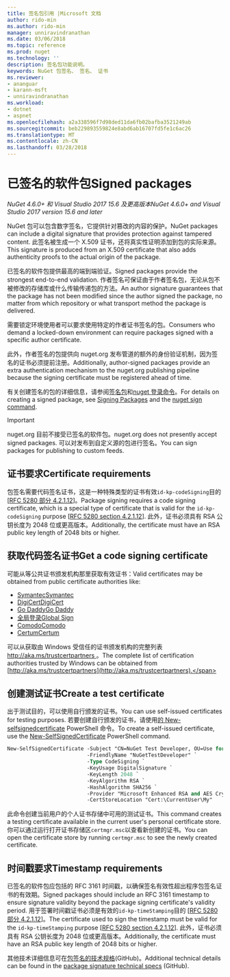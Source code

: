 ```yaml
---
title: 签名包引用 |Microsoft 文档
author: rido-min
ms.author: rido-min
manager: unniravindranathan
ms.date: 03/06/2018
ms.topic: reference
ms.prod: nuget
ms.technology: ''
description: 签名包功能说明。
keywords: NuGet 包签名、 签名、 证书
ms.reviewer:
- ananguar
- karann-msft
- unniravindranathan
ms.workload:
- dotnet
- aspnet
ms.openlocfilehash: a2a338596f7d98ded11da6fb02bafba3521249ab
ms.sourcegitcommit: beb229893559824e8abd6ab16707fd5fe1c6ac26
ms.translationtype: MT
ms.contentlocale: zh-CN
ms.lasthandoff: 03/28/2018
---
```

# <a name="signed-packages"></a><span data-ttu-id="761e8-104">已签名的软件包</span><span class="sxs-lookup"><span data-stu-id="761e8-104">Signed packages</span></span>

<span data-ttu-id="761e8-105">*NuGet 4.6.0+ 和 Visual Studio 2017 15.6 及更高版本*</span><span class="sxs-lookup"><span data-stu-id="761e8-105">*NuGet 4.6.0+ and Visual Studio 2017 version 15.6 and later*</span></span>

<span data-ttu-id="761e8-106">NuGet 包可以包含数字签名，它提供针对篡改的内容的保护。</span><span class="sxs-lookup"><span data-stu-id="761e8-106">NuGet packages can include a digital signature that provides protection against tampered content.</span></span> <span data-ttu-id="761e8-107">此签名被生成一个 X.509 证书，还将真实性证明添加到包的实际来源。</span><span class="sxs-lookup"><span data-stu-id="761e8-107">This signature is produced from an X.509 certificate that also adds authenticity proofs to the actual origin of the package.</span></span>

<span data-ttu-id="761e8-108">已签名的软件包提供最高的端到端验证。</span><span class="sxs-lookup"><span data-stu-id="761e8-108">Signed packages provide the strongest end-to-end validation.</span></span> <span data-ttu-id="761e8-109">作者签名可保证由于作者签名包，无论从包不被修改的存储库或什么传输传递包的方法。</span><span class="sxs-lookup"><span data-stu-id="761e8-109">An author signature guarantees that the package has not been modified since the author signed the package, no matter from which repository or what transport method the package is delivered.</span></span>

<span data-ttu-id="761e8-110">需要锁定环境使用者可以要求使用特定的作者证书签名的包。</span><span class="sxs-lookup"><span data-stu-id="761e8-110">Consumers who demand a locked-down environment can require packages signed with a specific author certificate.</span></span>

<span data-ttu-id="761e8-111">此外，作者签名的包提供向 nuget.org 发布管道的额外的身份验证机制，因为签名的证书必须提前注册。</span><span class="sxs-lookup"><span data-stu-id="761e8-111">Additionally, author-signed packages provide an extra authentication mechanism to the nuget.org publishing pipeline because the signing certificate must be registered ahead of time.</span></span>

<span data-ttu-id="761e8-112">有关创建签名的包的详细信息，请参阅[签名包](../create-packages/Sign-a-package.md)和[nuget 登录命令](../tools/cli-ref-sign.md)。</span><span class="sxs-lookup"><span data-stu-id="761e8-112">For details on creating a signed package, see [Signing Packages](../create-packages/Sign-a-package.md) and the [nuget sign command](../tools/cli-ref-sign.md).</span></span>

> [!Important]
> <span data-ttu-id="761e8-113">nuget.org 目前不接受已签名的软件包。</span><span class="sxs-lookup"><span data-stu-id="761e8-113">nuget.org does not presently accept signed packages.</span></span> <span data-ttu-id="761e8-114">可以对发布到自定义源的包进行签名。</span><span class="sxs-lookup"><span data-stu-id="761e8-114">You can sign packages for publishing to custom feeds.</span></span>

## <a name="certificate-requirements"></a><span data-ttu-id="761e8-115">证书要求</span><span class="sxs-lookup"><span data-stu-id="761e8-115">Certificate requirements</span></span>

<span data-ttu-id="761e8-116">包签名需要代码签名证书，这是一种特殊类型的证书有效`id-kp-codeSigning`目的 [[RFC 5280 部分 4.2.1.12](https://tools.ietf.org/html/rfc5280#section-4.2.1.12)]。</span><span class="sxs-lookup"><span data-stu-id="761e8-116">Package signing requires a code signing certificate, which is a special type of certificate that is valid for the `id-kp-codeSigning` purpose [[RFC 5280 section 4.2.1.12](https://tools.ietf.org/html/rfc5280#section-4.2.1.12)].</span></span> <span data-ttu-id="761e8-117">此外，证书必须具有 RSA 公钥长度为 2048 位或更高版本。</span><span class="sxs-lookup"><span data-stu-id="761e8-117">Additionally, the certificate must have an RSA public key length of 2048 bits or higher.</span></span>

## <a name="get-a-code-signing-certificate"></a><span data-ttu-id="761e8-118">获取代码签名证书</span><span class="sxs-lookup"><span data-stu-id="761e8-118">Get a code signing certificate</span></span>

<span data-ttu-id="761e8-119">可能从等公共证书颁发机构那里获取有效证书：</span><span class="sxs-lookup"><span data-stu-id="761e8-119">Valid certificates may be obtained from public certificate authorities like:</span></span>

- [<span data-ttu-id="761e8-120">Symantec</span><span class="sxs-lookup"><span data-stu-id="761e8-120">Symantec</span></span>](https://trustcenter.websecurity.symantec.com/process/trust/productOptions?productType=SoftwareValidationClass3)
- [<span data-ttu-id="761e8-121">DigiCert</span><span class="sxs-lookup"><span data-stu-id="761e8-121">DigiCert</span></span>](https://www.digicert.com/code-signing/)
- [<span data-ttu-id="761e8-122">Go Daddy</span><span class="sxs-lookup"><span data-stu-id="761e8-122">Go Daddy</span></span>](https://www.godaddy.com/web-security/code-signing-certificate)
- [<span data-ttu-id="761e8-123">全局登录</span><span class="sxs-lookup"><span data-stu-id="761e8-123">Global Sign</span></span>](https://www.globalsign.com/en/code-signing-certificate/)
- [<span data-ttu-id="761e8-124">Comodo</span><span class="sxs-lookup"><span data-stu-id="761e8-124">Comodo</span></span>](https://www.comodo.com/e-commerce/code-signing/code-signing-certificate.php)
- [<span data-ttu-id="761e8-125">Certum</span><span class="sxs-lookup"><span data-stu-id="761e8-125">Certum</span></span>](https://www.certum.eu/certum/cert,offer_en_open_source_cs.xml) 

<span data-ttu-id="761e8-126">可以从获取由 Windows 受信任的证书颁发机构的完整列表[ http://aka.ms/trustcertpartners ](http://aka.ms/trustcertpartners)。</span><span class="sxs-lookup"><span data-stu-id="761e8-126">The complete list of certification authorities trusted by Windows can be obtained from [http://aka.ms/trustcertpartners](http://aka.ms/trustcertpartners).</span></span>

## <a name="create-a-test-certificate"></a><span data-ttu-id="761e8-127">创建测试证书</span><span class="sxs-lookup"><span data-stu-id="761e8-127">Create a test certificate</span></span>

<span data-ttu-id="761e8-128">出于测试目的，可以使用自行颁发的证书。</span><span class="sxs-lookup"><span data-stu-id="761e8-128">You can use self-issued certificates for testing purposes.</span></span> <span data-ttu-id="761e8-129">若要创建自行颁发的证书，请使用[的 New-selfsignedcertificate](https://docs.microsoft.com/en-us/powershell/module/pkiclient/new-selfsignedcertificate) PowerShell 命令。</span><span class="sxs-lookup"><span data-stu-id="761e8-129">To create a self-issued certificate, use the [New-SelfSignedCertificate](https://docs.microsoft.com/en-us/powershell/module/pkiclient/new-selfsignedcertificate) PowerShell command.</span></span>

```ps
New-SelfSignedCertificate -Subject "CN=NuGet Test Developer, OU=Use for testing purposes ONLY" `
                          -FriendlyName "NuGetTestDeveloper" `
                          -Type CodeSigning `
                          -KeyUsage DigitalSignature `
                          -KeyLength 2048 `
                          -KeyAlgorithm RSA `
                          -HashAlgorithm SHA256 `
                          -Provider "Microsoft Enhanced RSA and AES Cryptographic Provider" `
                          -CertStoreLocation "Cert:\CurrentUser\My" 
```

<span data-ttu-id="761e8-130">此命令创建当前用户的个人证书存储中可用的测试证书。</span><span class="sxs-lookup"><span data-stu-id="761e8-130">This command creates a testing certificate available in the current user's personal certificate store.</span></span> <span data-ttu-id="761e8-131">你可以通过运行打开证书存储区`certmgr.msc`以查看新创建的证书。</span><span class="sxs-lookup"><span data-stu-id="761e8-131">You can open the certificate store by running `certmgr.msc` to see the newly created certificate.</span></span>

## <a name="timestamp-requirements"></a><span data-ttu-id="761e8-132">时间戳要求</span><span class="sxs-lookup"><span data-stu-id="761e8-132">Timestamp requirements</span></span>

<span data-ttu-id="761e8-133">已签名的软件包应包括的 RFC 3161 时间戳，以确保签名有效性超出程序包签名证书的有效期。</span><span class="sxs-lookup"><span data-stu-id="761e8-133">Signed packages should include an RFC 3161 timestamp to ensure signature validity beyond the package signing certificate's validity period.</span></span> <span data-ttu-id="761e8-134">用于签署时间戳证书必须是有效的`id-kp-timeStamping`目的 [[RFC 5280 部分 4.2.1.12](https://tools.ietf.org/html/rfc5280#section-4.2.1.12)]。</span><span class="sxs-lookup"><span data-stu-id="761e8-134">The certificate used to sign the timestamp must be valid for the `id-kp-timeStamping` purpose [[RFC 5280 section 4.2.1.12](https://tools.ietf.org/html/rfc5280#section-4.2.1.12)].</span></span> <span data-ttu-id="761e8-135">此外，证书必须具有 RSA 公钥长度为 2048 位或更高版本。</span><span class="sxs-lookup"><span data-stu-id="761e8-135">Additionally, the certificate must have an RSA public key length of 2048 bits or higher.</span></span>

<span data-ttu-id="761e8-136">其他技术详细信息可在[包签名的技术规格](https://github.com/NuGet/Home/wiki/Package-Signatures-Technical-Details)(GitHub)。</span><span class="sxs-lookup"><span data-stu-id="761e8-136">Additional technical details can be found in the [package signature technical specs](https://github.com/NuGet/Home/wiki/Package-Signatures-Technical-Details) (GitHub).</span></span>
